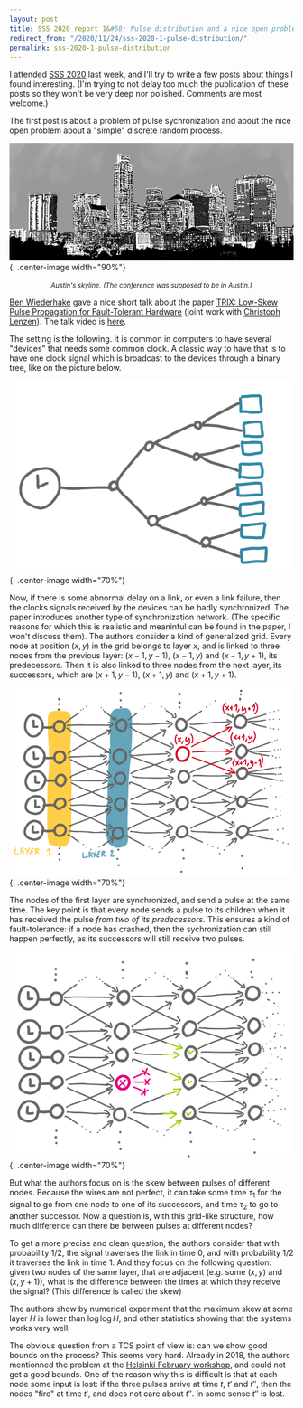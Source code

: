 ```yaml
---
layout: post
title: SSS 2020 report 1&#58; Pulse distribution and a nice open problem
redirect_from: "/2020/11/24/sss-2020-1-pulse-distribution/"
permalink: sss-2020-1-pulse-distribution
---
```


I attended [SSS 2020](http://www.cse.msu.edu/~sandeep/SSS2020/index.html) last 
week, and I'll try to write a few posts about things I 
found interesting. (I'm trying to not delay too much the publication of these 
posts so they won't be very deep nor polished. Comments are most welcome.)

The first post is about a problem of pulse sychronization and about the nice 
open problem about a "simple" discrete random process. 


![](assets/austin.png){: .center-image width="90%"}
<p align="center"><small><i>
Austin's skyline. (The conference was supposed to be in Austin.)
</i></small></p>

[Ben Wiederhake](https://people.mpi-inf.mpg.de/~bwiederh/) gave a nice short talk 
about the paper 
[TRIX: Low-Skew Pulse Propagation for Fault-Tolerant Hardware](https://arxiv.org/pdf/2010.01415.pdf)
(joint work with [Christoph Lenzen](https://people.mpi-inf.mpg.de/~clenzen/)). 
The talk video is [here](https://mediaspace.msu.edu/media/SSS+2020A+Day+1A+Session+1A+Talk+4A+TRIXA+Low-Skew+Pulse+Propagation+for+Fault-Tolerant+Hardware.+Ben+Wiederhake+and+Christoph+Lenzen/1_mb5lmdso/189882373).

The setting is the following. It is common in computers to have several "devices"
that needs some common clock. A classic way to have that is to have one clock 
signal which is broadcast to the devices through a binary tree, like on the 
picture below. 

![](assets/pulse-tree.png){: .center-image width="70%"}

Now, if there is some abnormal delay on a link, or even a link failure, then the 
clocks signals received by the devices can be badly synchronized. The paper 
introduces another type of synchronization network. (The specific reasons for 
which this is realistic and meaninful can be found in the paper, I won't discuss 
them). The authors consider a kind of generalized grid.
Every node at position $(x,y)$ in the grid belongs to layer $x$, and is linked 
to three nodes from the previous layer: $(x-1,y-1)$, $(x-1,y)$ and $(x-1,y+1)$, 
its predecessors.
Then it is also linked to three nodes from the next layer, its successors, which 
are $(x+1,y-1)$, $(x+1,y)$ and $(x+1,y+1)$.

![](assets/pulse-grid.png){: .center-image width="70%"}

The nodes of the first layer are synchronized, and send a pulse at the same time. 
The key point is that every node sends a pulse to its children when it has 
received the pulse *from two of its predecessors*. 
This ensures a kind of fault-tolerance: if a node has crashed, then the 
sychronization can still happen perfectly, as its successors will still receive 
two pulses. 

![](assets/pulse-fault.png){: .center-image width="70%"}

But what the authors focus on is the skew between pulses of different nodes. 
Because the wires are not perfect, it can take some time $\tau_1$ for the signal
to go from one node to one of its successors, and time $\tau_2$ to go to another
successor. Now a question is, with this grid-like structure, how much difference
can there be between pulses at different nodes? 

To get a more precise and clean question, the authors consider that with 
probability 1/2, the signal traverses the link in time 0, and with probability 
1/2 it traverses the link in time 1. And they focus on the following question: 
given two nodes of the same layer, that are adjacent (e.g. some $(x,y)$ and
$(x,y+1)$), what is the difference between the times at which they receive the 
signal? (This difference is called the skew)

The authors show by numerical experiment that the maximum skew at some layer $H$
is lower than $\log \log H$, and other statistics showing that the systems works
very well. 

The obvious question from a TCS point of view is: can we show good bounds on the 
process? This seems very hard. Already in 2018, the authors 
mentionned the problem at the 
[Helsinki February workshop](https://research.cs.aalto.fi/da/feb2018/), and 
could not get a good bounds. One of the reason why this is difficult is that 
at each node some input is lost: if the three pulses arrive at time $t$, $t'$ 
and $t''$, then the nodes "fire" at time $t'$, and does not care about $t''$. 
In some sense $t''$ is lost. 

 


